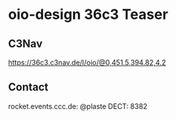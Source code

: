 # oio-design 36c3 Teaser


## C3Nav

https://36c3.c3nav.de/l/oio/@0,451.5,394.82,4.2

## Contact

rocket.events.ccc.de: @plaste
DECT: 8382